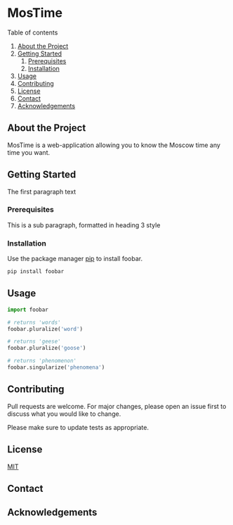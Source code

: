 # MosTime

Table of contents

1. [About the Project](#about)
2. [Getting Started](#getting-started)
    1. [Prerequisites](#prerequisites)
    2. [Installation](#installation)
3. [Usage](#usage)
4. [Contributing](#contributing)
5. [License](#license)
6. [Contact](#contact)
7. [Acknowledgements](#acknowledgements)

## About the Project <a name="about"></a>

MosTime is a web-application allowing you to know the Moscow time any time you want.

## Getting Started <a name="getting-started"></a>

The first paragraph text

### Prerequisites <a name="prerequisites"></a>

This is a sub paragraph, formatted in heading 3 style

### Installation <a name="installation"></a>

Use the package manager [pip](https://pip.pypa.io/en/stable/) to install foobar.

```bash
pip install foobar
```

## Usage <a name="usage"></a>

```python
import foobar

# returns 'words'
foobar.pluralize('word')

# returns 'geese'
foobar.pluralize('goose')

# returns 'phenomenon'
foobar.singularize('phenomena')
```

## Contributing <a name="contributing"></a>

Pull requests are welcome. For major changes, please open an issue first to discuss what you would like to change.

Please make sure to update tests as appropriate.

## License <a name="license"></a>

[MIT](https://choosealicense.com/licenses/mit/)

## Contact <a name="contact"></a>

## Acknowledgements <a name="acknowledgements"></a>
